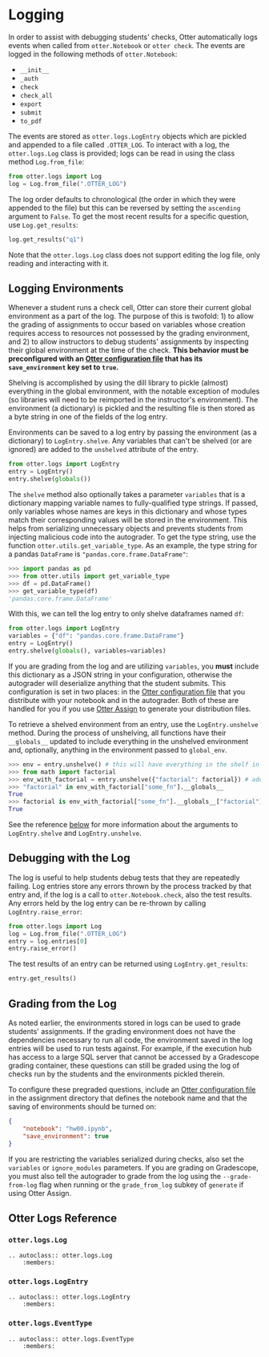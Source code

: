 # Logging

In order to assist with debugging students' checks, Otter automatically logs events when called from `otter.Notebook` or `otter check`. The events are logged in the following methods of `otter.Notebook`:

* `__init__`
* `_auth`
* `check`
* `check_all`
* `export`
* `submit`
* `to_pdf`

The events are stored as `otter.logs.LogEntry` objects which are pickled and appended to a file called `.OTTER_LOG`. To interact with a log, the `otter.logs.Log` class is provided; logs can be read in using the class method `Log.from_file`:

```python
from otter.logs import Log
log = Log.from_file(".OTTER_LOG")
```

The log order defaults to chronological (the order in which they were appended to the file) but this can be reversed by setting the `ascending` argument to `False`. To get the most recent results for a specific question, use `Log.get_results`:

```python
log.get_results("q1")
```

Note that the `otter.logs.Log` class does not support editing the log file, only reading and interacting with it.

## Logging Environments

Whenever a student runs a check cell, Otter can store their current global environment as a part of the log. The purpose of this is twofold: 1) to allow the grading of assignments to occur based on variables whose creation requires access to resources not possessed by the grading environment, and 2) to allow instructors to debug students' assignments by inspecting their global environment at the time of the check. **This behavior must be preconfigured with an [Otter configuration file](otter_check/dot_otter_files.md) that has its `save_environment` key set to `true`.**

Shelving is accomplished by using the dill library to pickle (almost) everything in the global environment, with the notable exception of modules (so libraries will need to be reimported in the instructor's environment). The environment (a dictionary) is pickled and the resulting file is then stored as a byte string in one of the fields of the log entry.

Environments can be saved to a log entry by passing the environment (as a dictionary) to `LogEntry.shelve`. Any variables that can't be shelved (or are ignored) are added to the `unshelved` attribute of the entry.

```python
from otter.logs import LogEntry
entry = LogEntry()
entry.shelve(globals())
```

The `shelve` method also optionally takes a parameter `variables` that is a dictionary mapping variable names to fully-qualified type strings. If passed, only variables whose names are keys in this dictionary and whose types match their corresponding values will be stored in the environment. This helps from serializing unnecessary objects and prevents students from injecting malicious code into the autograder. To get the type string, use the function `otter.utils.get_variable_type`. As an example, the type string for a pandas `DataFrame` is `"pandas.core.frame.DataFrame"`:

```python
>>> import pandas as pd
>>> from otter.utils import get_variable_type
>>> df = pd.DataFrame()
>>> get_variable_type(df)
'pandas.core.frame.DataFrame'
```

With this, we can tell the log entry to only shelve dataframes named `df`:

```python
from otter.logs import LogEntry
variables = {"df": "pandas.core.frame.DataFrame"}
entry = LogEntry()
entry.shelve(globals(), variables=variables)
```

If you are grading from the log and are utilizing `variables`, you **must** include this dictionary as a JSON string in your configuration, otherwise the autograder will deserialize anything that the student submits. This configuration is set in two places: in the [Otter configuration file](otter_check/dot_otter_files.md) that you distribute with your notebook and in the autograder. Both of these are handled for you if you use [Otter Assign](otter_assign/index.md) to generate your distribution files.

To retrieve a shelved environment from an entry, use the `LogEntry.unshelve` method. During the process of unshelving, all functions have their `__globals__` updated to include everything in the unshelved environment and, optionally, anything in the environment passed to `global_env`.

```python
>>> env = entry.unshelve() # this will have everything in the shelf in it -- but not factorial
>>> from math import factorial
>>> env_with_factorial = entry.unshelve({"factorial": factorial}) # add factorial to all fn __globals__
>>> "factorial" in env_with_factorial["some_fn"].__globals__
True
>>> factorial is env_with_factorial["some_fn"].__globals__["factorial"]
True
```

See the reference [below](#otter-logs-reference) for more information about the arguments to `LogEntry.shelve` and `LogEntry.unshelve`.

## Debugging with the Log

The log is useful to help students debug tests that they are repeatedly failing. Log entries store any errors thrown by the process tracked by that entry and, if the log is a call to `otter.Notebook.check`, also the test results. Any errors held by the log entry can be re-thrown by calling `LogEntry.raise_error`:

```python
from otter.logs import Log
log = Log.from_file(".OTTER_LOG")
entry = log.entries[0]
entry.raise_error()
```

The test results of an entry can be returned using `LogEntry.get_results`:

```python
entry.get_results()
```

## Grading from the Log

As noted earlier, the environments stored in logs can be used to grade students' assignments. If the grading environment does not have the dependencies necessary to run all code, the environment saved in the log entries will be used to run tests against. For example, if the execution hub has access to a large SQL server that cannot be accessed by a Gradescope grading container, these questions can still be graded using the log of checks run by the students and the environments pickled therein.

To configure these pregraded questions, include an [Otter configuration file](otter_check/dot_otter_files.md) in the assignment directory that defines the notebook name and that the saving of environments should be turned on:

```json
{
    "notebook": "hw00.ipynb",
    "save_environment": true
}
```

If you are restricting the variables serialized during checks, also set the `variables` or `ignore_modules` parameters. If you are grading on Gradescope, you must also tell the autograder to grade from the log using the `--grade-from-log` flag when running or the `grade_from_log` subkey of `generate` if using Otter Assign.

## Otter Logs Reference

### `otter.logs.Log`

```eval_rst
.. autoclass:: otter.logs.Log
    :members:
```

### `otter.logs.LogEntry`

```eval_rst
.. autoclass:: otter.logs.LogEntry
    :members:
```

### `otter.logs.EventType`

```eval_rst
.. autoclass:: otter.logs.EventType
    :members:
```
